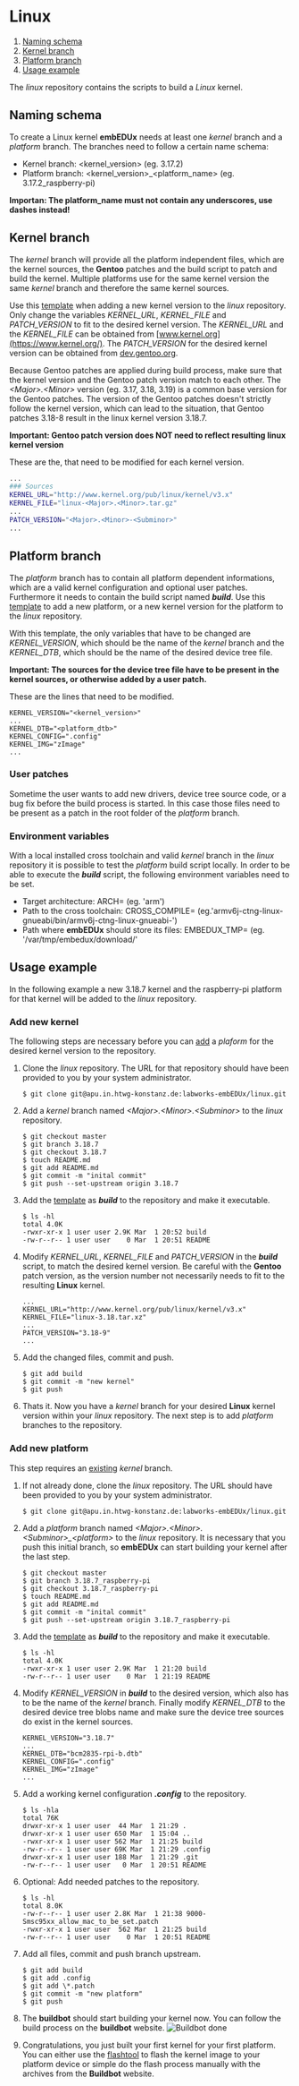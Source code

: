 # Linux

1. [Naming schema](#naming-schema)
1. [Kernel branch](#kernel-branch)
1. [Platform branch](#platform-branch)
1. [Usage example](#usage-example)

The *linux* repository contains the scripts to build a *Linux* kernel.

## Naming schema
To create a Linux kernel **embEDUx** needs at least one *kernel* branch and a
*platform* branch. The branches need to follow a certain name schema:

* Kernel branch: \<kernel\_version> (eg. 3.17.2)
* Platform branch: \<kernel\_version>\_\<platform\_name\> (eg. 3.17.2_raspberry-pi)

**Importan: The platform\_name must not contain any underscores, use dashes
instead!**

## Kernel branch
The *kernel* branch will provide all the platform independent files, which are
the kernel sources, the **Gentoo** patches and the build script to patch and
build the kernel. Multiple platforms use for the same kernel version the same
*kernel* branch and therefore the same kernel sources.

Use this [template](linux/template/kernel_build) when adding a new kernel
version to the *linux* repository. Only change the variables  *KERNEL_URL*,
*KERNEL_FILE* and *PATCH_VERSION* to fit to the desired kernel version. The
*KERNEL_URL* and the *KERNEL_FILE* can be obtained from
[www.kernel.org](https://www.kernel.org/).  The *PATCH_VERSION* for the desired
kernel version can be obtained from
[dev.gentoo.org](https://dev.gentoo.org/~mpagano/genpatches/tarballs/).

Because Gentoo patches are applied during build process, make sure that the
kernel version and the Gentoo patch version match to each other.  The
*\<Major\>.\<Minor\>* version (eg. 3.17, 3.18, 3.19) is a common base version
for the Gentoo patches. The version of the  Gentoo patches doesn't strictly
  follow the kernel version, which can lead to the situation, that Gentoo
  patches 3.18-8 result in the linux kernel version 3.18.7.

**Important: Gentoo patch version does NOT need to reflect resulting linux
kernel version**

These are the, that need to be modified for each kernel version.
```bash
...
### Sources
KERNEL_URL="http://www.kernel.org/pub/linux/kernel/v3.x"
KERNEL_FILE="linux-<Major>.<Minor>.tar.gz"
...
PATCH_VERSION="<Major>.<Minor>-<Subminor>"
...
```

## Platform branch
The *platform* branch has to contain all platform dependent informations, which
are a valid kernel configuration and optional user patches. Furthermore it needs
to contain the build script named ***build***. Use this
[template](linux/template/platform_build) to add a new platform, or a new
kernel version for the platform to the *linux* repository.

With this template, the only variables that have to be changed are
*KERNEL\_VERSION*, which should be the name of the *kernel* branch and the
*KERNEL\_DTB*, which should be the name of the desired device tree file.

**Important: The sources for the device tree file have to be present in the
kernel sources, or otherwise added by a user patch.**

These are the lines that need to be modified.
```
KERNEL_VERSION="<kernel_version>"
...
KERNEL_DTB="<platform_dtb>"
KERNEL_CONFIG=".config"
KERNEL_IMG="zImage"
...
```

### User patches
Sometime the user wants to add new drivers, device tree source code, or a bug
fix before the build process is started. In this case those files need to be
present as a patch in the root folder of the *platform* branch.

### Environment variables
With a local installed cross toolchain and valid  *kernel* branch in the *linux*
repository it is possible to test the *platform* build script locally. In order
to be able to execute the ***build*** script, the following environment
variables need to be set.
* Target architecture:
  ARCH= (eg. 'arm')
* Path to the cross toolchain:
  CROSS_COMPILE= (eg.'armv6j-ctng-linux-gnueabi/bin/armv6j-ctng-linux-gnueabi-')
* Path where **embEDUx** should store its files:
  EMBEDUX_TMP= (eg. '/var/tmp/embedux/download/'

## Usage example 
In the following example a new 3.18.7 kernel and the raspberry-pi platform for
that kernel will be added to the *linux* repository. 

### Add new kernel
The following steps are necessary before you can [add](#add-new-platform) a
*plaform* for the desired kernel version to the repository.

1. Clone the *linux* repository. The URL for that repository should have been
   provided to you by your system administrator.
   ```
   $ git clone git@apu.in.htwg-konstanz.de:labworks-embEDUx/linux.git 
   ```

1. Add a *kernel* branch named *\<Major\>.\<Minor\>.\<Subminor\>* to the *linux*
   repository. 
   ```
   $ git checkout master
   $ git branch 3.18.7
   $ git checkout 3.18.7
   $ touch README.md
   $ git add README.md
   $ git commit -m "inital commit"
   $ git push --set-upstream origin 3.18.7
   ```

1. Add the [template](template/kernel_build) as ***build*** to the repository
   and make it executable.
   ```
   $ ls -hl
   total 4.0K
   -rwxr-xr-x 1 user user 2.9K Mar  1 20:52 build
   -rw-r--r-- 1 user user    0 Mar  1 20:51 README
   ```

1. Modify *KERNEL\_URL*, *KERNEL\_FILE* and *PATCH\_VERSION* in the ***build***
   script, to match the desired kernel version. Be careful with the **Gentoo**
   patch version, as the version number not necessarily needs to fit to the
   resulting **Linux** kernel.
   ```
   ...
   KERNEL_URL="http://www.kernel.org/pub/linux/kernel/v3.x"
   KERNEL_FILE="linux-3.18.tar.xz"
   ...
   PATCH_VERSION="3.18-9"
   ...
   ```

1. Add the changed files, commit and push. 
   ```
   $ git add build
   $ git commit -m "new kernel"
   $ git push 
   ```

1. Thats it. Now you have a *kernel* branch for your desired **Linux** kernel
   version within your *linux* repository. The next step is to add *platform*
   branches to the repository.

### Add new platform
This step requires an [existing](#add-new-kernel) *kernel* branch.

1. If not already done, clone the *linux* repository. The URL should have been
   provided to you by your system administrator. 
   ```
   $ git clone git@apu.in.htwg-konstanz.de:labworks-embEDUx/linux.git
   ```

1. Add a *platform* branch named
   *\<Major\>.\<Minor\>.\<Subminor\>\_\<platform\>* to the *linux* repository.
   It is necessary that you push this initial branch, so **embEDUx** can start
   building your kernel after the last step.
   ```
   $ git checkout master
   $ git branch 3.18.7_raspberry-pi
   $ git checkout 3.18.7_raspberry-pi
   $ touch README.md
   $ git add README.md
   $ git commit -m "inital commit"
   $ git push --set-upstream origin 3.18.7_raspberry-pi
   ```

1. Add the [template](template/platform_build) as ***build*** to the repository
   and make it executable. 
   ```
   $ ls -hl
   total 4.0K
   -rwxr-xr-x 1 user user 2.9K Mar  1 21:20 build
   -rw-r--r-- 1 user user    0 Mar  1 21:19 README
   ```

1. Modify *KERNEL\_VERSION* in ***build*** to the desired version, which also
   has to be the name of the *kernel* branch. Finally modify *KERNEL\_DTB* to
   the desired device tree blobs name and make sure the device tree sources do
   exist in the kernel sources.
   ```
   KERNEL_VERSION="3.18.7"
   ...
   KERNEL_DTB="bcm2835-rpi-b.dtb"
   KERNEL_CONFIG=".config"
   KERNEL_IMG="zImage"
   ...
   ```

1. Add a working kernel configuration ***.config*** to the repository.
   ```
   $ ls -hla
   total 76K
   drwxr-xr-x 1 user user  44 Mar  1 21:29 .
   drwxr-xr-x 1 user user 650 Mar  1 15:04 ..
   -rwxr-xr-x 1 user user 562 Mar  1 21:25 build
   -rw-r--r-- 1 user user 69K Mar  1 21:29 .config
   drwxr-xr-x 1 user user 188 Mar  1 21:29 .git
   -rw-r--r-- 1 user user   0 Mar  1 20:51 README 
   ```

1. Optional: Add needed patches to the repository.
   ```
   $ ls -hl
   total 8.0K
   -rw-r--r-- 1 user user 2.8K Mar  1 21:38 9000-Smsc95xx_allow_mac_to_be_set.patch
   -rwxr-xr-x 1 user user  562 Mar  1 21:25 build
   -rw-r--r-- 1 user user    0 Mar  1 20:51 README
   ```

1. Add all files, commit  and push branch upstream.
   ```
   $ git add build
   $ git add .config
   $ git add \*.patch
   $ git commit -m "new platform"
   $ git push
   ```

1. The **buildbot** should start building your kernel now. You can follow the
   build process on the **buildbot** website.
   ![Buildbot done](img/buildbot_done.png)

1. Congratulations, you just built your first kernel for your first platform.
   You can either use the [flashtool](flashtool/README.md) to flash the
   kernel image to your platform device or simple do the flash process manually
   with the archives from the **Buildbot** website.

